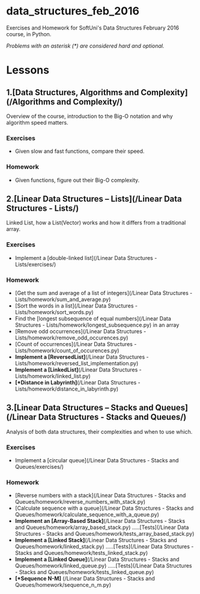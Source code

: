 # data_structures_feb_2016
Exercises and Homework for SoftUni's Data Structures February 2016 course, in Python.

_Problems with an asterisk (*) are considered hard and optional._
# Lessons


1.[Data Structures, Algorithms and Complexity](/Algorithms and Complexity/)
------
Overview of the course, introduction to the Big-O notation and why algorithm speed matters.

### Exercises
* Given slow and fast functions, compare their speed.

### Homework
* Given functions, figure out their Big-O complexity.


2.[Linear Data Structures – Lists](/Linear Data Structures - Lists/)
-----
Linked List, how a List(Vector) works and how it differs from a traditional array.

### Exercises
* Implement a [double-linked list](/Linear Data Structures - Lists/exercises/)

### Homework
* [Get the sum and average of a list of integers](/Linear Data Structures - Lists/homework/sum_and_average.py)
* [Sort the words in a list](/Linear Data Structures - Lists/homework/sort_words.py)
* Find the [longest subsequence of equal numbers](/Linear Data Structures - Lists/homework/longest_subsequence.py) in an array
* [Remove odd occurrences](/Linear Data Structures - Lists/homework/remove_odd_occurences.py)
* [Count of occurrences](/Linear Data Structures - Lists/homework/count_of_occurences.py)
* __Implement a [ReversedList]__(/Linear Data Structures - Lists/homework/reversed_list_implementation.py)
* __Implement a [LinkedList]__(/Linear Data Structures - Lists/homework/linked_list.py)
* __[*Distance in Labyrinth]__(/Linear Data Structures - Lists/homework/distance_in_labyrinth.py)


3.[Linear Data Structures – Stacks and Queues](/Linear Data Structures - Stacks and Queues/)
-----
Analysis of both data structures, their complexities and when to use which.

### Exercises
* Implement a [circular queue](/Linear Data Structures - Stacks and Queues/exercises/)

### Homework
* [Reverse numbers with a stack](/Linear Data Structures - Stacks and Queues/homework/reverse_numbers_with_stack.py)
* [Calculate sequence with a queue](/Linear Data Structures - Stacks and Queues/homework/calculate_sequence_with_a_queue.py)
* __Implement an [Array-Based Stack]__(/Linear Data Structures - Stacks and Queues/homework/array_based_stack.py)
.....[Tests](/Linear Data Structures - Stacks and Queues/homework/tests_array_based_stack.py)
* __Implement a [Linked Stack]__(/Linear Data Structures - Stacks and Queues/homework/linked_stack.py)
.....[Tests](/Linear Data Structures - Stacks and Queues/homework/tests_linked_stack.py)
* __Implement a [Linked Queue]__(/Linear Data Structures - Stacks and Queues/homework/linked_queue.py)
.....[Tests](/Linear Data Structures - Stacks and Queues/homework/tests_linked_queue.py)
* __[*Sequence N-M]__ (/Linear Data Structures - Stacks and Queues/homework/sequence_n_m.py)
